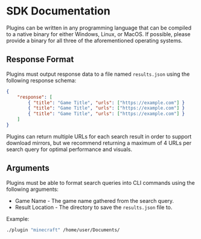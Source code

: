 <h1 class="title">SDK Documentation</h1>

Plugins can be written in any programming language that can be compiled to a native binary for either Windows, Linux, or MacOS. If possible, please provide a binary for all three of the aforementioned operating systems.

## Response Format

Plugins must output response data to a file named `results.json` using the following response schema:

```json
{
    "response": [
        { "title": "Game Title", "urls": ["https://example.com"] }
        { "title": "Game Title", "urls": ["https://example.com"] }
        { "title": "Game Title", "urls": ["https://example.com"] }
    ]
}
```

Plugins can return multiple URLs for each search result in order to support download mirrors, but we recommend returning a maximum of 4 URLs per search query for optimal performance and visuals.

## Arguments

Plugins must be able to format search queries into CLI commands using the following arguments:
- Game Name - The game name gathered from the search query.
- Result Location - The directory to save the `results.json` file to.

Example:

```bash
./plugin "minecraft" /home/user/Documents/
```